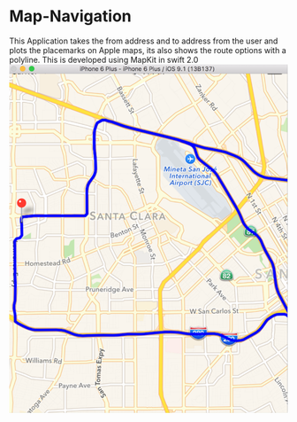 # Map-Navigation
This Application takes the from address and to address from the user and plots the placemarks on Apple maps, its also shows the route options with a polyline. This is developed using MapKit in swift 2.0
![1.png](https://github.com/Sravyadara/Map-Navigation/blob/master/Screenshots/Screen%20Shot%202015-11-24%20at%209.00.00%20PM.png)
